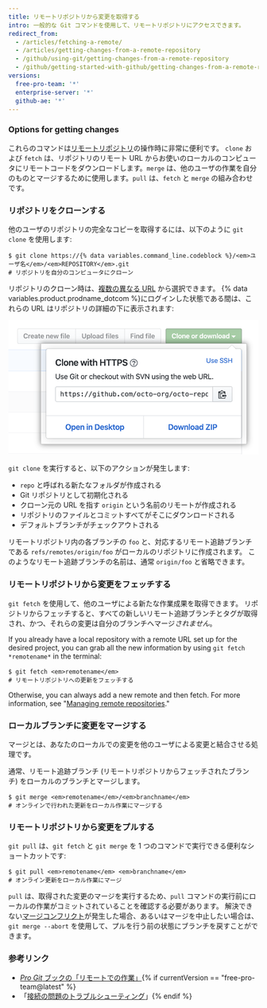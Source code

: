 ```yaml
---
title: リモートリポジトリから変更を取得する
intro: 一般的な Git コマンドを使用して、リモートリポジトリにアクセスできます。
redirect_from:
  - /articles/fetching-a-remote/
  - /articles/getting-changes-from-a-remote-repository
  - /github/using-git/getting-changes-from-a-remote-repository
  - /github/getting-started-with-github/getting-changes-from-a-remote-repository
versions:
  free-pro-team: '*'
  enterprise-server: '*'
  github-ae: '*'
---
```

### Options for getting changes

これらのコマンドは[リモートリポジトリ](/github/getting-started-with-github/about-remote-repositories)の操作時に非常に便利です。 `clone` および `fetch` は、リポジトリのリモート URL からお使いのローカルのコンピュータにリモートコードをダウンロードします。`merge` は、他のユーザの作業を自分のものとマージするために使用します。`pull` は、`fetch` と `merge` の組み合わせです。

### リポジトリをクローンする

他のユーザのリポジトリの完全なコピーを取得するには、以下のように `git clone` を使用します:

```shell
$ git clone https://{% data variables.command_line.codeblock %}/<em>ユーザ名</em>/<em>REPOSITORY</em>.git
# リポジトリを自分のコンピュータにクローン
```

リポジトリのクローン時は、[複数の異なる URL](/github/getting-started-with-github/about-remote-repositories) から選択できます。 {% data variables.product.prodname_dotcom %}にログインした状態である間は、これらの URL はリポジトリの詳細の下に表示されます:

![リモート URL リスト](/assets/images/help/repository/remotes-url.png)

`git clone` を実行すると、以下のアクションが発生します:
- `repo` と呼ばれる新たなフォルダが作成される
- Git リポジトリとして初期化される
- クローン元の URL を指す `origin` という名前のリモートが作成される
- リポジトリのファイルとコミットすべてがそこにダウンロードされる
- デフォルトブランチがチェックアウトされる

リモートリポジトリ内の各ブランチの `foo` と、対応するリモート追跡ブランチである `refs/remotes/origin/foo` がローカルのリポジトリに作成されます。 このようなリモート追跡ブランチの名前は、通常 `origin/foo` と省略できます。

### リモートリポジトリから変更をフェッチする

`git fetch` を使用して、他のユーザによる新たな作業成果を取得できます。 リポジトリからフェッチすると、すべての新しいリモート追跡ブランチとタグが取得され、かつ、それらの変更は自分のブランチへマージ*されません*。

If you already have a local repository with a remote URL set up for the desired project, you can grab all the new information by using `git fetch *remotename*` in the terminal:

```shell
$ git fetch <em>remotename</em>
# リモートリポジトリへの更新をフェッチする
```

Otherwise, you can always add a new remote and then fetch. For more information, see "[Managing remote repositories](/github/getting-started-with-github/managing-remote-repositories)."

### ローカルブランチに変更をマージする

マージとは、あなたのローカルでの変更を他のユーザによる変更と結合させる処理です。

通常、リモート追跡ブランチ (リモートリポジトリからフェッチされたブランチ) をローカルのブランチとマージします。

```shell
$ git merge <em>remotename</em>/<em>branchname</em>
# オンラインで行われた更新をローカル作業にマージする
```

### リモートリポジトリから変更をプルする

`git pull` は、`git fetch` と `git merge` を 1 つのコマンドで実行できる便利なショートカットです:

```shell
$ git pull <em>remotename</em> <em>branchname</em>
# オンライン更新をローカル作業にマージ
```

`pull` は、取得された変更のマージを実行するため、`pull` コマンドの実行前にローカルの作業がコミットされていることを確認する必要があります。 解決できない[マージコンフリクト](/articles/resolving-a-merge-conflict-using-the-command-line)が発生した場合、あるいはマージを中止したい場合は、`git merge --abort` を使用して、プルを行う前の状態にブランチを戻すことができます。

### 参考リンク

- [_Pro Git_ ブックの「リモートでの作業」](https://git-scm.com/book/en/Git-Basics-Working-with-Remotes){% if currentVersion == "free-pro-team@latest" %}
- 「[接続の問題のトラブルシューティング](/articles/troubleshooting-connectivity-problems)」{% endif %}
